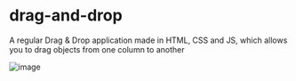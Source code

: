 # drag-and-drop
A regular Drag & Drop application made in HTML, CSS and JS, which allows you to drag objects from one column to another

![image](https://github.com/neutreNn/drag-and-drop/assets/136928661/9905857c-c11e-4a02-96f9-ae8275bd3030)
